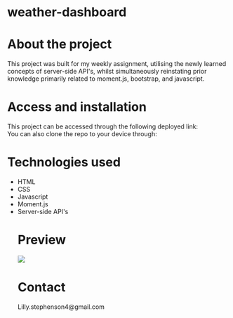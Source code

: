 # weather-dashboard

<h1> About the project </h1>
This project was built for my weekly assignment, utilising the newly learned concepts of server-side API's, whilst simultaneously reinstating prior knowledge primarily related to moment.js, bootstrap, and javascript.

<h1> Access and installation</h1>
This project can be accessed through the following deployed link: </br>
You can also clone the repo to your device through:

<h1> Technologies used</h1>
<ul>
<li> HTML </li>
<li> CSS </li>
<li> Javascript</li>
<li> Moment.js </li>
<li> Server-side API's</li>

<h1> Preview </h1>
<img src=">

<h1> Usage</h1>
The current date and time is displayed in the header. The user can enter a city using the search input to the left of the screen. the current temperature, humidity, wind speed and UVI index displays in the box next to it. The UVI index is coloured according to severerity; 0-3 is green for low, 3.1-6 is yellow for moderate, 6.1-8 is orange for high, and over 8 is red for severe.

<h1> License </h1>

Copyright 2021, Lilly Stephenson Permission is hereby granted, free of charge, to any person obtaining a copy of this software and associated documentation files (the "Software"), to deal in the Software without restriction, including without limitation the rights to use, copy, modify, merge, publish, distribute, sublicense, and/or sell copies of the Software, and to permit persons to whom the Software is furnished to do so, subject to the following conditions: The above copyright notice and this permission notice shall be included in all copies or substantial portions of the Software.
THE SOFTWARE IS PROVIDED "AS IS", WITHOUT WARRANTY OF ANY KIND, EXPRESS OR IMPLIED, INCLUDING BUT NOT LIMITED TO THE WARRANTIES OF MERCHANTABILITY, FITNESS FOR A PARTICULAR PURPOSE AND NONINFRINGEMENT. IN NO EVENT SHALL THE AUTHORS OR COPYRIGHT HOLDERS BE LIABLE FOR ANY CLAIM, DAMAGES OR OTHER LIABILITY, WHETHER IN AN ACTION OF CONTRACT, TORT OR OTHERWISE, ARISING FROM, OUT OF OR IN CONNECTION WITH THE SOFTWARE OR THE USE OR OTHER DEALINGS IN THE SOFTWARE

<h1> Contact </h1>
Lilly.stephenson4@gmail.com